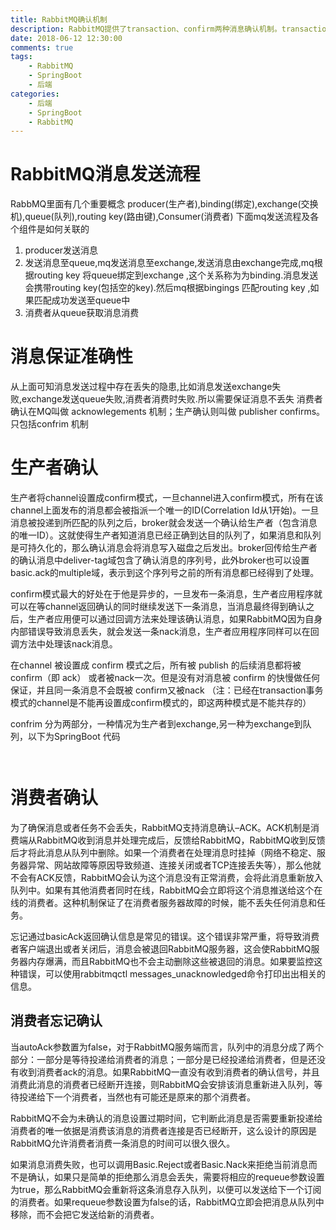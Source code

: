 ```yaml
---
title: RabbitMQ确认机制
description: RabbitMQ提供了transaction、confirm两种消息确认机制。transaction即事务机制，手动提交和回滚；confirm机制提供了Confirmlistener和waitForConfirms两种方式。confirm机制效率明显会高于transaction机制，但后者的优势在于强一致性。建议使用conrim机制。 。
date: 2018-06-12 12:30:00
comments: true
tags: 
    - RabbitMQ
    - SpringBoot
    - 后端  
categories:
    - 后端
    - SpringBoot
    - RabbitMQ
---
```

# RabbitMQ消息发送流程
RabbMQ里面有几个重要概念 producer(生产者),binding(绑定),exchange(交换机),queue(队列),routing key(路由键),Consumer(消费者) 下面mq发送流程及各个组件是如何关联的

1. producer发送消息
2. 发送消息至queue,mq发送消息至exchange,发送消息由exchange完成,mq根据routing key 将queue绑定到exchange ,这个关系称为为binding.消息发送会携带routing key(包括空的key).然后mq根据bingings 匹配routing key ,如果匹配成功发送至queue中
3. 消费者从queue获取消息消费

# 消息保证准确性
从上面可知消息发送过程中存在丢失的隐患,比如消息发送exchange失败,exchange发送queue失败,消费者消费时失败.所以需要保证消息不丢失
消费者确认在MQ叫做 acknowlegements 机制；生产确认则叫做 publisher confirms。
只包括confrim 机制

# 生产者确认
生产者将channel设置成confirm模式，一旦channel进入confirm模式，所有在该channel上面发布的消息都会被指派一个唯一的ID(Correlation Id从1开始)。一旦消息被投递到所匹配的队列之后，broker就会发送一个确认给生产者（包含消息的唯一ID）。这就使得生产者知道消息已经正确到达目的队列了，如果消息和队列是可持久化的，那么确认消息会将消息写入磁盘之后发出。broker回传给生产者的确认消息中deliver-tag域包含了确认消息的序列号，此外broker也可以设置basic.ack的multiple域，表示到这个序列号之前的所有消息都已经得到了处理。


confirm模式最大的好处在于他是异步的，一旦发布一条消息，生产者应用程序就可以在等channel返回确认的同时继续发送下一条消息，当消息最终得到确认之后，生产者应用便可以通过回调方法来处理该确认消息，如果RabbitMQ因为自身内部错误导致消息丢失，就会发送一条nack消息，生产者应用程序同样可以在回调方法中处理该nack消息。

在channel 被设置成 confirm 模式之后，所有被 publish 的后续消息都将被 confirm（即 ack） 或者被nack一次。但是没有对消息被 confirm 的快慢做任何保证，并且同一条消息不会既被 confirm又被nack （注：已经在transaction事务模式的channel是不能再设置成confirm模式的，即这两种模式是不能共存的）

confrim 分为两部分，一种情况为生产者到exchange,另一种为exchange到队列，以下为SpringBoot 代码
```


```

# 消费者确认

为了确保消息或者任务不会丢失，RabbitMQ支持消息确认–ACK。ACK机制是消费端从RabbitMQ收到消息并处理完成后，反馈给RabbitMQ，RabbitMQ收到反馈后才将此消息从队列中删除。如果一个消费者在处理消息时挂掉（网络不稳定、服务器异常、网站故障等原因导致频道、连接关闭或者TCP连接丢失等），那么他就不会有ACK反馈，RabbitMQ会认为这个消息没有正常消费，会将此消息重新放入队列中。如果有其他消费者同时在线，RabbitMQ会立即将这个消息推送给这个在线的消费者。这种机制保证了在消费者服务器故障的时候，能不丢失任何消息和任务。


忘记通过basicAck返回确认信息是常见的错误。这个错误非常严重，将导致消费者客户端退出或者关闭后，消息会被退回RabbitMQ服务器，这会使RabbitMQ服务器内存爆满，而且RabbitMQ也不会主动删除这些被退回的消息。如果要监控这种错误，可以使用rabbitmqctl messages_unacknowledged命令打印出出相关的信息。

## 消费者忘记确认
当autoAck参数置为false，对于RabbitMQ服务端而言，队列中的消息分成了两个部分：一部分是等待投递给消费者的消息；一部分是已经投递给消费者，但是还没有收到消费者ack的消息。如果RabbitMQ一直没有收到消费者的确认信号，并且消费此消息的消费者已经断开连接，则RabbitMQ会安排该消息重新进入队列，等待投递给下一个消费者，当然也有可能还是原来的那个消费者。


RabbitMQ不会为未确认的消息设置过期时间，它判断此消息是否需要重新投递给消费者的唯一依据是消费该消息的消费者连接是否已经断开，这么设计的原因是RabbitMQ允许消费者消费一条消息的时间可以很久很久。


如果消息消费失败，也可以调用Basic.Reject或者Basic.Nack来拒绝当前消息而不是确认，如果只是简单的拒绝那么消息会丢失，需要将相应的requeue参数设置为true，那么RabbitMQ会重新将这条消息存入队列，以便可以发送给下一个订阅的消费者。如果requeue参数设置为false的话，RabbitMQ立即会把消息从队列中移除，而不会把它发送给新的消费者。